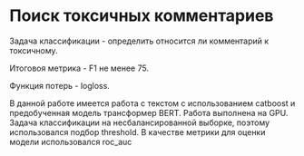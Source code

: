 # Поиск токсичных комментариев
Задача классификации - определить относится ли комментарий к токсичному.

Итоговоя метрика - F1 не менее 75.

Функция потерь - logloss.

В данной работе имеется работа с текстом с использованием catboost и предобученная модель трансформер BERT. 
Работа выполнена на GPU.
Задача классификации на несбалансированной выборке, поэтому использовался подбор threshold. В качестве метрики для оценки модели использовался roc_auc

